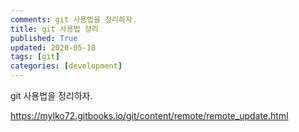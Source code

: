 ```yaml
---
comments: git 사용법을 정리하자.
title: git 사용법 정리
published: True
updated: 2020-05-18
tags: [git]
categories: [development]
---
```

git 사용법을 정리하자.



https://mylko72.gitbooks.io/git/content/remote/remote_update.html
